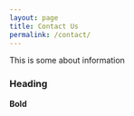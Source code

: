 ```yaml
---
layout: page
title: Contact Us
permalink: /contact/
---
```

This is some about information
### Heading
**Bold**
